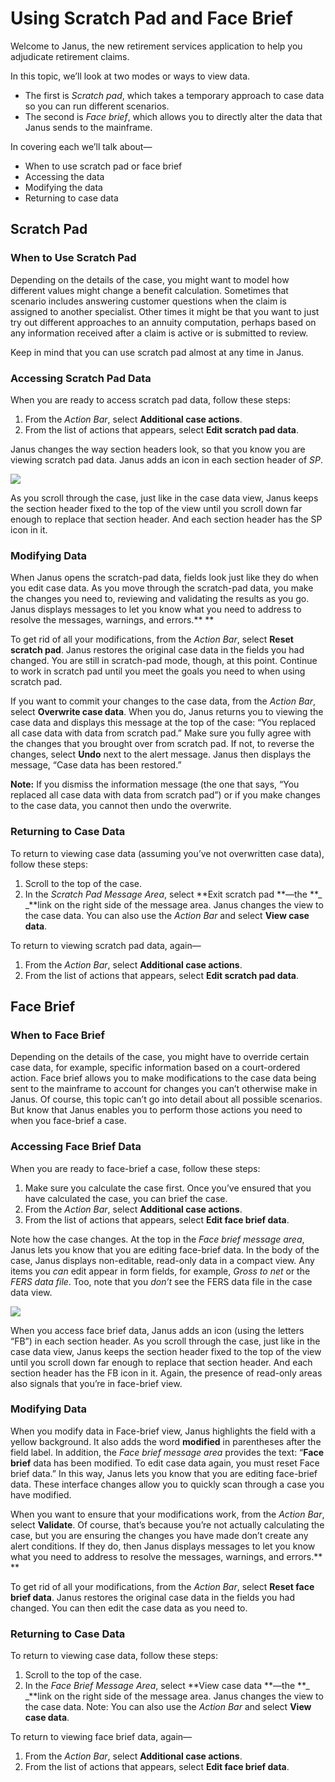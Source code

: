# Using Scratch Pad and Face Brief

Welcome to Janus, the new retirement services application to help you adjudicate retirement claims. 

In this topic, we’ll look at two modes or ways to view data. 

* The first is _Scratch pad_, which takes a temporary approach to case data so you can run different scenarios.
* The second is _Face brief_, which allows you to directly alter the data that Janus sends to the mainframe.

In covering each we’ll talk about—

* When to use scratch pad or face brief
* Accessing the data
* Modifying the data
* Returning to case data

## Scratch Pad

### When to Use Scratch Pad

Depending on the details of the case, you might want to model how different values might change a benefit calculation. Sometimes that scenario includes answering customer questions when the claim is assigned to another specialist. Other times it might be that you want to just try out different approaches to an annuity computation, perhaps based on any information received after a claim is active or is submitted to review. 

Keep in mind that you can use scratch pad almost at any time in Janus.

### Accessing Scratch Pad Data

When you are ready to access scratch pad data, follow these steps:

1. From the _Action Bar_, select **Additional case actions**.
2. From the list of actions that appears, select **Edit scratch pad data**. 

Janus changes the way section headers look, so that you know you are viewing scratch pad data. Janus adds an icon in each section header of _SP_. 

![](https://janustraining.blob.core.windows.net/images/lesson7-SPheader.png)

As you scroll through the case, just like in the case data view, Janus keeps the section header fixed to the top of the view until you scroll down far enough to replace that section header. And each section header has the SP icon in it. 

### Modifying Data

When Janus opens the scratch-pad data, fields look just like they do when you edit case data. As you move through the scratch-pad data, you make the changes you need to, reviewing and validating the results as you go. Janus displays messages to let you know what you need to address to resolve the messages, warnings, and errors.** **

To get rid of all your modifications, from the _Action Bar_, select **Reset scratch pad**. Janus restores the original case data in the fields you had changed. You are still in scratch-pad mode, though, at this point. Continue to work in scratch pad until you meet the goals you need to when using scratch pad.

If you want to commit your changes to the case data, from the _Action Bar_, select **Overwrite case data**. When you do, Janus returns you to viewing the case data and displays this message at the top of the case: “You replaced all case data with data from scratch pad.” Make sure you fully agree with the changes that you brought over from scratch pad. If not, to reverse the changes, select **Undo** next to the alert message. Janus then displays the message, “Case data has been restored.”

**Note:** If you dismiss the information message (the one that says,  “You replaced all case data with data from scratch pad”)  or if you make changes to the case data, you cannot then undo the overwrite.


### Returning to Case Data

To return to viewing case data (assuming you’ve not overwritten case data), follow these steps:

1. Scroll to the top of the case.
2. In the _Scratch Pad Message Area_, select **Exit scratch pad **—the **_ _**link on the right side of the message area. Janus changes the view to the case data.  You can also use the _Action Bar_ and select **View case data**.

To return to viewing scratch pad data, again—

1. From the _Action Bar_, select **Additional case actions**.
2. From the list of actions that appears, select **Edit scratch pad data**. 

## Face Brief

### When to Face Brief

Depending on the details of the case, you might have to override certain case data, for example, specific information based on a court-ordered action. Face brief allows you to make modifications to the case data being sent to the mainframe to account for changes you can’t otherwise make in Janus. Of course, this topic can’t go into detail about all possible scenarios. But know that Janus enables you to perform those actions you need to when you face-brief a case.


### Accessing Face Brief Data

When you are ready to face-brief a case, follow these steps:

1. Make sure you calculate the case first. Once you’ve ensured that you have calculated the case, you can brief the case.
2. From the _Action Bar_, select **Additional case actions**.
3. From the list of actions that appears, select **Edit face brief data**. 

Note how the case changes. At the top in the _Face brief message area_, Janus lets you know that you are editing face-brief data. In the body of the case, Janus displays non-editable, read-only data in a compact view. Any items you _can_ edit appear in form fields, for example, _Gross to net_ or the _FERS data file_. Too, note that you _don’t_ see the FERS data file in the case data view.

![](https://janustraining.blob.core.windows.net/images/lesson7-facebrief.png)

When you access face brief data, Janus adds an icon (using the letters “FB”)  in each section header. As you scroll through the case, just like in the case data view, Janus keeps the section header fixed to the top of the view until you scroll down far enough to replace that section header. And each section header has the FB icon in it.  Again, the presence of read-only areas also signals that you’re in face-brief view.

### Modifying Data

When you modify data in Face-brief view, Janus highlights the field with a yellow background. It also adds the word **modified** in parentheses after the field label. In addition, the _Face brief message area_ provides the text: “**Face brief** data has been modified. To edit case data again, you must reset Face brief data.” In this way, Janus lets you know that you are editing face-brief data. These interface changes allow you to quickly scan through a case you have modified. 

When you want to ensure that your modifications work, from the _Action Bar_, select **Validate**. Of course, that’s because you’re not actually calculating the case, but you are ensuring the changes you have made don’t create any alert conditions. If they do, then Janus displays messages to let you know what you need to address to resolve the messages, warnings, and errors.** **

To get rid of all your modifications, from the _Action Bar_, select **Reset face brief data**. Janus restores the original case data in the fields you had changed.  You can then edit the case data as you need to.

### Returning to Case Data

To return to viewing case data, follow these steps:

1. Scroll to the top of the case.
2. In the _Face Brief Message Area_, select **View case data **—the **_ _**link on the right side of the message area. Janus changes the view to the case data.  Note: You can also use the _Action Bar_ and select **View case data**.

To return to viewing face brief data, again—

1. From the _Action Bar_, select **Additional case actions**.
2. From the list of actions that appears, select **Edit face brief data**. 
